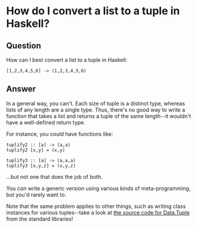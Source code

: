
# How do I convert a list to a tuple in Haskell?

## Question
        
How can I best convert a list to a tuple in Haskell:

    [1,2,3,4,5,6] -> (1,2,3,4,5,6)

## Answer
        
In a general way, you can't. Each size of tuple is a distinct type, whereas lists of any length are a single type. Thus, there's no good way to write a function that takes a list and returns a tuple of the same length--it wouldn't have a well-defined return type.

For instance, you could have functions like:

    tuplify2 :: [a] -> (a,a)
    tuplify2 [x,y] = (x,y)
    
    tuplify3 :: [a] -> (a,a,a)
    tuplify3 [x,y,z] = (x,y,z)
    

...but not one that does the job of both.

You _can_ write a generic version using various kinds of meta-programming, but you'd rarely want to.

Note that the same problem applies to other things, such as writing class instances for various tuples--take a look at [the source code for Data.Tuple](http://www.haskell.org/ghc/docs/6.12.2/html/libraries/base-4.2.0.1/src/Data-Tuple.html) from the standard libraries!
